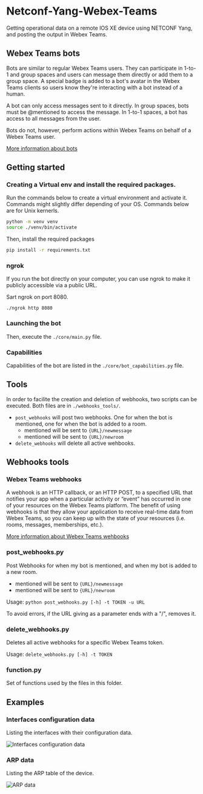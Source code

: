 # Netconf-Yang-Webex-Teams
Getting operational data on a remote IOS XE device using NETCONF Yang, and posting the output in Webex Teams.

## Webex Teams bots

Bots are similar to regular Webex Teams users. They can participate in 1-to-1 and group spaces and users can message them directly or add them to a group space. A special badge is added to a bot's avatar in the Webex Teams clients so users know they're interacting with a bot instead of a human.

A bot can only access messages sent to it directly. In group spaces, bots must be @mentioned to access the message. In 1-to-1 spaces, a bot has access to all messages from the user.

Bots do not, however, perform actions within Webex Teams on behalf of a Webex Teams user.

[More information about bots](https://developer.webex.com/docs/bots)

## Getting started

### Creating a Virtual env and install the required packages.
Run the commands below to create a virtual environment and activate it. Commands might slightly differ depending of your OS. Commands below are for Unix kernerls.
```bash
python -m venv venv
source ./venv/bin/activate
```
Then, install the required packages
```bash
pip install -r requirements.txt
```

### ngrok
If you run the bot directly on your computer, you can use ngrok to make it publicly accessible via a public URL.

Sart ngrok on port 8080. 

```./ngrok http 8080```

### Launching the bot
Then, execute the `./core/main.py` file.

### Capabilities

Capabilities of the bot are listed in the `./core/bot_capabilities.py` file.

## Tools
In order to facilite the creation and deletion of webhooks, two scripts can be executed. Both files are in `./webhooks_tools/`.
* `post_webhooks` will post two webhooks. One for when the bot is mentioned, one for when the bot is added to a room.
    * mentioned will be sent to `{URL}/newmessage`
    * mentioned will be sent to `{URL}/newroom`
* `delete_webhooks` will delete all active wehbooks.

## Webhooks tools

### Webex Teams webhooks

A webhook is an HTTP callback, or an HTTP POST, to a specified URL that notifies your app when a particular activity or “event” has occurred in one of your resources on the Webex Teams platform. The benefit of using webhooks is that they allow your application to receive real-time data from Webex Teams, so you can keep up with the state of your resources (i.e. rooms, messages, memberships, etc.).

[More information about Webex Teams wehbooks](https://developer.webex.com/docs/api/guides/webhooks)

### post_webhooks.py
Post Webhooks for when my bot is mentioned, and when my bot is added to a new room.
* mentioned will be sent to `{URL}/newmessage`
* mentioned will be sent to `{URL}/newroom`

Usage: `python post_webhooks.py [-h] -t TOKEN -u URL`

To avoid errors, if the URL giving as a parameter ends with a "/", removes it.

### delete_webhooks.py
Deletes all active webhooks for a specific Webex Teams token.

Usage: `delete_webhooks.py [-h] -t TOKEN`

### function.py
Set of functions used by the files in this folder.

## Examples

### Interfaces configuration data

Listing the interfaces with their configuration data.

![Interfaces configuration data](https://i.imgur.com/b8w4tCSl.png)

### ARP data

Listing the ARP table of the device.

![ARP data](https://i.imgur.com/57RrMlxl.png)
